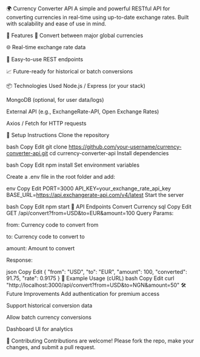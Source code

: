 🌍 Currency Converter API
A simple and powerful RESTful API for converting currencies in real-time using up-to-date exchange rates. Built with scalability and ease of use in mind.

🚀 Features
💱 Convert between major global currencies

🌐 Real-time exchange rate data

🧪 Easy-to-use REST endpoints

📈 Future-ready for historical or batch conversions

📦 Technologies Used
Node.js / Express (or your stack)

MongoDB (optional, for user data/logs)

External API (e.g., ExchangeRate-API, Open Exchange Rates)

Axios / Fetch for HTTP requests

🔧 Setup Instructions
Clone the repository

bash
Copy
Edit
git clone https://github.com/your-username/currency-converter-api.git
cd currency-converter-api
Install dependencies

bash
Copy
Edit
npm install
Set environment variables

Create a .env file in the root folder and add:

env
Copy
Edit
PORT=3000
API_KEY=your_exchange_rate_api_key
BASE_URL=https://api.exchangerate-api.com/v4/latest
Start the server

bash
Copy
Edit
npm start
📡 API Endpoints
Convert Currency
sql
Copy
Edit
GET /api/convert?from=USD&to=EUR&amount=100
Query Params:

from: Currency code to convert from

to: Currency code to convert to

amount: Amount to convert

Response:

json
Copy
Edit
{
"from": "USD",
"to": "EUR",
"amount": 100,
"converted": 91.75,
"rate": 0.9175
}
🧪 Example Usage (cURL)
bash
Copy
Edit
curl "http://localhost:3000/api/convert?from=USD&to=NGN&amount=50"
🛠 Future Improvements
Add authentication for premium access

Support historical conversion data

Allow batch currency conversions

Dashboard UI for analytics

🙌 Contributing
Contributions are welcome! Please fork the repo, make your changes, and submit a pull request.
